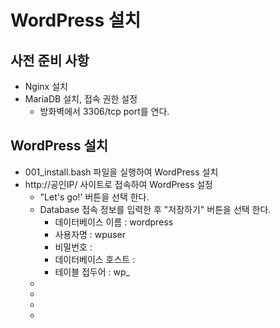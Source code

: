 # WordPress 설치

## 사전 준비 사항

* Nginx 설치
* MariaDB 설치, 접속 권한 설정
  * 방화벽에서 3306/tcp port를 연다.

## WordPress 설치

* 001_install.bash 파일을 실행하여 WordPress 설치
* http://공인IP/ 사이트로 접속하여 WordPress 설정
  * "Let's go!' 버튼을 선택 한다.
  * Database 접속 정보를 입력한 후 "저장하기" 버튼을 선택 한다.
    * 데이터베이스 이름 : wordpress
    * 사용자명 : wpuser
    * 비밀번호 : 
    * 데이터베이스 호스트 : 
    * 테이블 접두어 : wp_
  * 
  * 
  * 
  * 

